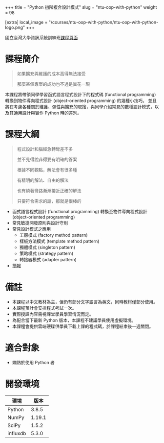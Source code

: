 +++
title = "Python 初階複合設計模式"
slug = "ntu-oop-with-python"
weight = 98

[extra]
local_image = "/courses/ntu-oop-with-python/ntu-oop-with-python-logo.png"
+++

國立臺灣大學資訊系統訓練班[課程頁面](https://train.csie.ntu.edu.tw/train/course.php?id=3094)

# 課程簡介

> 如果擴充與維護的成本高得無法接受
> 
> 那麼某個專案的成功也不過是曇花一現

本課程將帶領同學學習函式語言程式設計下的程式碼 (functional programming) 轉換到物件導向程式設計 (object-oriented programming) 的幾種小技巧。
並且將在考慮各種關於維護、彈性與擴充的取捨，與同學介紹常見的數種設計模式，以及其通用設計與實作 Python 時的差別。

# 課程大綱

> 程式設計和腦經急轉彎差不多
> 
> 並不見得說非得要有明確的答案
> 
> 根據不同觀點，解法會有很多種
> 
> 有精明的解法、自由的解法
> 
> 也有繞著彎路漸漸接近正確的解法
> 
> 只要符合需求的話，那就是很棒的

- 函式語言程式設計 (functional programming) 轉換至物件導向程式設計 (object-oriented programming)
- 常見敏捷開發原則與設計守則
- 常見設計模式之應用
    - 工廠模式 (factory method pattern)
    - 樣板方法模式 (template method pattern)
    - 獨體模式 (singleton pattern)
    - 策略模式 (strategy pattern)
    - 轉接器模式 (adapter pattern)
- [簡報](ntu-oop-with-python-slide.zip)

# 備註

- 本課程以中文教材為主，但仍有部分文字語言為英文，同時教材僅部分使用。
- 本課程預計會安排程式考試一次。
- 實際授課內容需視課堂學員學習情況而定。
- 為配合當下最新 Python 版本，本課程不建議學員使用虛擬環境。
- 本課程會提供雲端硬碟供學員下載上課的程式碼，於課程結束後一週關閉。

# 適合對象

- 嫻熟於使用 Python 者

# 開發環境

| 環境       | 版本     |
|----------|--------|
| Python   | 3.8.5  |
| NumPy    | 1.19.1 |
| SciPy    | 1.5.2  |
| influxdb | 5.3.0  |

